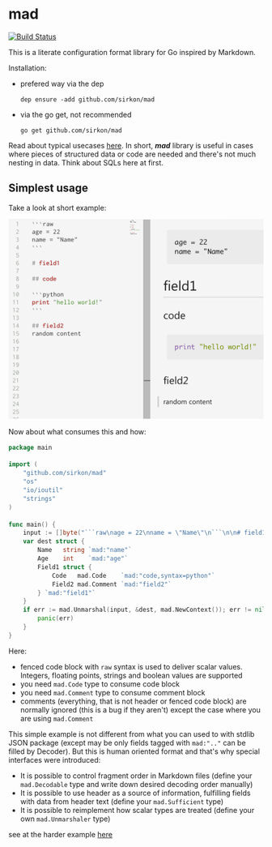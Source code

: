 # mad
[![Build Status](https://travis-ci.org/sirkon/mad.svg?branch=master)](https://travis-ci.org/sirkon/mad)

This is a literate configuration format library for Go inspired by Markdown. 

Installation:

* prefered way via the dep
    ```
    dep ensure -add github.com/sirkon/mad    
    ```
* via the go get, not recommended
    ```
    go get github.com/sirkon/mad
    ```

Read about typical usecases [here](USECASES.md). 
In short, ___mad___ library is useful in cases where pieces of structured data or code are needed and there's not much
nesting in data. Think about SQLs here at first.

## Simplest usage

Take a look at short example:

![easy_example_screenshot](easy_example.png)

Now about what consumes this and how:

```go
package main

import (
	"github.com/sirkon/mad"
	"os"
	"io/ioutil"
	"strings"
)

func main() {
	input := []byte("```raw\nage = 22\nname = \"Name\"\n```\n\n# field1\n## code\n```python\n```\n\n## field2\nrandom content")
	var dest struct {
		Name   string `mad:"name"`
		Age    int    `mad:"age"`
		Field1 struct {
			Code   mad.Code    `mad:"code,syntax=python"`
			Field2 mad.Comment `mad:"field2"`
		} `mad:"field1"`
	}
	if err := mad.Unmarshal(input, &dest, mad.NewContext()); err != nil {
		panic(err)
	}
}
```

Here:
* fenced code block with `raw` syntax is used to deliver scalar values. Integers, floating points, strings and
boolean values are supported
* you need `mad.Code` type to consume code block
* you need `mad.Comment` type to consume comment block
* comments (everything, that is not header or fenced code block) are normally ignored (this is a bug if they aren't) 
    except the case where you are using `mad.Comment` 


This simple example is not different from what you can used to with stdlib JSON package (except may be only
fields tagged with `mad:".."` can be filled by Decoder). But this is human oriented format and that's why special
interfaces were introduced:
* It is possible to control fragment order in Markdown files (define your `mad.Decodable` type and write down desired decoding order manually)
* It is possible to use header as a source of information, fulfilling fields with data from header text (define your `mad.Sufficient` type)
* It is possible to reimplement how scalar types are treated (define your own `mad.Unmarshaler` type)

see at the harder example [here](HARD.md)
